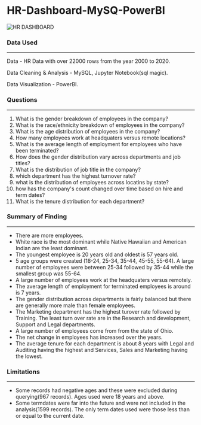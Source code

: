 # HR-Dashboard-MySQ-PowerBI

![HR DASHBOARD ](https://github.com/Lawal-Omotolani-Daniel/HR-Dashboard-MySQ-PowerBI/assets/155084512/d0d30c86-638d-4cdc-8576-b38e2907663c)

### Data Used
---

Data - HR Data with over 22000 rows from the year 2000 to 2020.

Data Cleaning & Analysis - MySQL, Jupyter Notebook(sql magic). 

Data Visualization - PowerBI.

### Questions
---

1. What is the gender breakdown of employees in the company?
2. What is the race/ethnicity breakdown of employees in the company?
3. What is the age distribution of employees in the company?
4. How many employees work at headquaters versus remote locations?
5. What is the average length of employment for employees who have been terminated?
6. How does the gender distribution vary across departments and job titles?
7. What is the distribution of job title in the company?
8. which department has the highest turnover rate?
9. what is the distribution of employees across locatins by state?
10. how has the company's count changed over time based on hire and term dates? 
11. What is the tenure distribution for each department?

### Summary of Finding
---
- There are more employees.
- White race is the most dominant while Native Hawaiian and American Indian are the least dominant.
- The youngest employee is 20 years old and oldest is 57 years old.
- 5 age groups were created (18-24, 25-34, 35-44, 45-55, 55-64). A large number of employees were between 25-34 followed by 35-44 while the smallest group was 55-64.
- A large number of employees work at the headquaters versus remotely.
- The average length of employment for terminated employees is around is 7 years.
- The gender distribution across departments is fairly balanced but there are generally more male than female employees.
- The Marketing department has the highest turover rate followed by Training. The least turn over rate are in the Research and development, Support and Legal departments.
- A large number of employees come from from the state of Ohio.
- The net change in employees has increased over the years.
- The average tenure for each department is about 8 years with Legal and Auditing having the highest and Services, Sales and Marketing having the lowest.

### Limitations
---

- Some records had negative ages and these were excluded during querying(967 records). Ages used were 18 years and above.
- Some termdates were far into the future and were not included in the analysis(1599 records). The only term dates used were those less than or equal to the current date.






